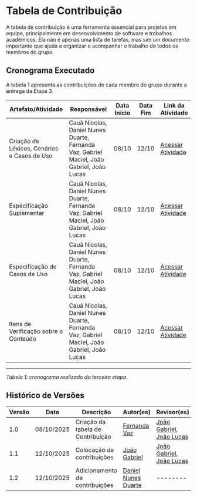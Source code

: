 # Tabela de Contribuição

A tabela de contribuição é uma ferramenta essencial para projetos em equipe, principalmente em desenvolvimento de software e trabalhos acadêmicos. Ela não é apenas uma lista de tarefas, mas sim um documento importante que ajuda a organizar e acompanhar o trabalho de todos os membros do grupo.

## Cronograma Executado

A tabela 1 apresenta as contribuições de cada membro do grupo durante a entrega da Etapa 3.

| Artefato/Atividade | Responsável | Data Início | Data Fim | Link da Atividade |
|---------------------|-------------|-------------|----------|-------------------|
| Criação de Léxicos, Cenários e Casos de Uso | Cauã Nicolas, Daniel Nunes Duarte, Fernanda Vaz, Gabriel Maciel, João Gabriel, João Lucas | 08/10 | 12/10 | [Acessar Atividade](https://requisitos-de-software.github.io/2025.2-Grupo06/modelagem_requisitos_01/cenarios) |
| Especificação Suplementar | Cauã Nicolas, Daniel Nunes Duarte, Fernanda Vaz, Gabriel Maciel, João Gabriel, João Lucas | 08/10 | 12/10 | [Acessar Atividade](https://requisitos-de-software.github.io/2025.2-Grupo06/modelagem_requisitos_01/cenarios) |
| Especificação de Casos de Uso | Cauã Nicolas, Daniel Nunes Duarte, Fernanda Vaz, Gabriel Maciel, João Gabriel, João Lucas | 08/10 | 12/10 | [Acessar Atividade](https://requisitos-de-software.github.io/2025.2-Grupo06/modelagem_requisitos_01/cenarios) |
| Itens de Verificação sobre o Conteúdo | Cauã Nicolas, Daniel Nunes Duarte, Fernanda Vaz, Gabriel Maciel, João Gabriel, João Lucas | 08/10 | 12/10 | [Acessar Atividade](https://requisitos-de-software.github.io/2025.2-Grupo06/modelagem_requisitos_01/cenarios) |


---
*Tabela 1: cronograma realizado da terceira etapa.*

## Histórico de Versões

| Versão | Data       | Descrição                          | Autor(es)       | Revisor(es)          |
|--------|------------|------------------------------------|----------------|---------------------|
| 1.0    | 08/10/2025 | Criação da tabela de Contribuição  | [Fernanda Vaz](https://github.com/Fernandavazgit1) | [João Gabriel](https://github.com/JoaoComTil), [João Lucas](https://github.com/Joaolramos) |
| 1.1    | 12/10/2025 | Colocação de contribuições | [João Gabriel](https://github.com/JoaoComTil) | [João Gabriel](https://github.com/JoaoComTil), [João Lucas](https://github.com/Joaolramos) |
| 1.2    | 12/10/2025 | Adicionamento de contribuições | [Daniel Nunes Duarte](https://github.com/DanNunes777) | -------- |
